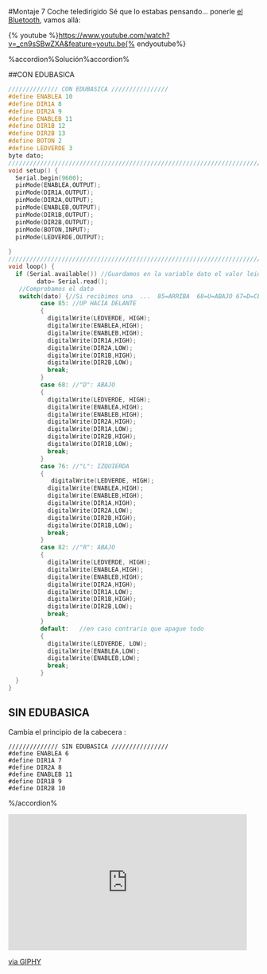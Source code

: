 #Montaje 7 Coche teledirigido
Sé que lo estabas pensando... ponerle [el Bluetooth](/mdulo_bluetooth.md), vamos allá:

{% youtube %}https://www.youtube.com/watch?v=_cn9sSBwZXA&feature=youtu.be{% endyoutube%}

%accordion%Solución%accordion%

##CON EDUBASICA

```cpp
////////////// CON EDUBASICA ////////////////
#define ENABLEA 10
#define DIR1A 8
#define DIR2A 9
#define ENABLEB 11
#define DIR1B 12
#define DIR2B 13
#define BOTON 2
#define LEDVERDE 3
byte dato;
/////////////////////////////////////////////////////////////////////////////////////////////////////
void setup() {
  Serial.begin(9600);
  pinMode(ENABLEA,OUTPUT);
  pinMode(DIR1A,OUTPUT);
  pinMode(DIR2A,OUTPUT);
  pinMode(ENABLEB,OUTPUT);
  pinMode(DIR1B,OUTPUT);
  pinMode(DIR2B,OUTPUT);
  pinMode(BOTON,INPUT);
  pinMode(LEDVERDE,OUTPUT);
 
}
/////////////////////////////////////////////////////////////////////////////////////////////////////
void loop() {
  if (Serial.available()) //Guardamos en la variable dato el valor leido
        dato= Serial.read();
   //Comprobamos el dato
   switch(dato) {//Si recibimos una  ...  85=ARRIBA  68=U=ABAJO 67=D=CENTRO  76=L=IZQUIERDA 82=R=DCHA  97=a  98=B  99=C
         case 85: //UP HACIA DELANTE
         {
           digitalWrite(LEDVERDE, HIGH);
           digitalWrite(ENABLEA,HIGH);
           digitalWrite(ENABLEB,HIGH);  
           digitalWrite(DIR1A,HIGH); 
           digitalWrite(DIR2A,LOW);
           digitalWrite(DIR1B,HIGH); 
           digitalWrite(DIR2B,LOW);
           break;
         }
         case 68: //"D": ABAJO
         {
           digitalWrite(LEDVERDE, HIGH);
           digitalWrite(ENABLEA,HIGH);
           digitalWrite(ENABLEB,HIGH);  
           digitalWrite(DIR2A,HIGH); 
           digitalWrite(DIR1A,LOW);
           digitalWrite(DIR2B,HIGH); 
           digitalWrite(DIR1B,LOW);
           break;
         }
         case 76: //"L": IZQUIERDA
         {
            digitalWrite(LEDVERDE, HIGH);
           digitalWrite(ENABLEA,HIGH);
           digitalWrite(ENABLEB,HIGH);  
           digitalWrite(DIR1A,HIGH); 
           digitalWrite(DIR2A,LOW);
           digitalWrite(DIR2B,HIGH); 
           digitalWrite(DIR1B,LOW);
           break;
         }
         case 82: //"R": ABAJO
         {
           digitalWrite(LEDVERDE, HIGH);
           digitalWrite(ENABLEA,HIGH);
           digitalWrite(ENABLEB,HIGH);  
           digitalWrite(DIR2A,HIGH); 
           digitalWrite(DIR1A,LOW);
           digitalWrite(DIR1B,HIGH); 
           digitalWrite(DIR2B,LOW);
           break;
         }
         default:   //en caso contrario que apague todo
         {
           digitalWrite(LEDVERDE, LOW);
           digitalWrite(ENABLEA,LOW);
           digitalWrite(ENABLEB,LOW);  
           break;
         }      
  }
}

```

## SIN EDUBASICA
Cambia el principio de la cabecera :

```cpp+lineNumbers:true
////////////// SIN EDUBASICA ////////////////
#define ENABLEA 6
#define DIR1A 7
#define DIR2A 8
#define ENABLEB 11
#define DIR1B 9
#define DIR2B 10

```


%/accordion%

<iframe src="https://giphy.com/embed/l3vQYPi2ow7YWXQFW" width="480" height="274" frameBorder="0" class="giphy-embed" allowFullScreen></iframe><p><a href="https://giphy.com/gifs/aardman-fun-cartoon-l3vQYPi2ow7YWXQFW">via GIPHY</a></p>



